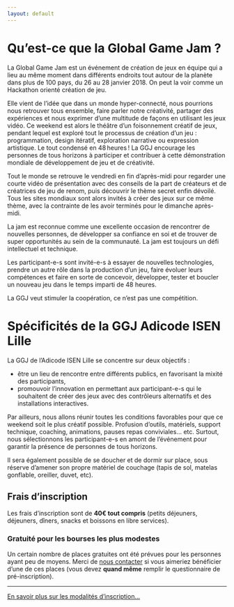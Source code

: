 ```yaml
---
layout: default
---
```


# Qu’est-ce que la Global Game Jam&nbsp;?

La Global Game Jam est un événement de création de jeux en équipe qui a lieu au même moment dans
différents endroits tout autour de la planète dans plus de 100 pays, du 26 au 28 janvier 2018.
On peut la voir comme un Hackathon orienté création de jeu. 

Elle vient de l’idée que dans un monde hyper-connecté, nous pourrions nous retrouver tous ensemble,
faire parler notre créativité, partager des expériences et nous exprimer d’une multitude de façons 
en utilisant les jeux vidéo. Ce weekend est alors le théâtre d’un foisonnement créatif de jeux, 
pendant lequel est exploré tout le processus de création d’un jeu : programmation, design itératif,
exploration narrative ou expression artistique. Le tout condensé en 48 heures ! La GGJ encourage
les personnes de tous horizons à participer et contribuer à cette démonstration mondiale de 
développement de jeu et de créativité.

Tout le monde se retrouve le vendredi en fin d’après-midi pour regarder une courte vidéo de 
présentation avec des conseils de la part de créateurs et de créatrices de jeu de renom, puis 
découvrir le thème secret enfin dévoilé. Tous les sites mondiaux sont alors invités à créer des 
jeux sur ce même thème, avec la contrainte de les avoir terminés pour le dimanche après-midi.

La jam est reconnue comme une excellente occasion de rencontrer de nouvelles personnes, de développer
sa confiance en soi et de trouver de super opportunités au sein de la communauté. La jam est toujours
un défi intellectuel et technique. 

Les participant-e-s sont invité-e-s à essayer de nouvelles technologies, prendre un autre rôle dans
la production d’un jeu, faire évoluer leurs compétences et faire en sorte de concevoir, développer,
tester et boucler un nouveau jeu dans le temps imparti de 48 heures.

La GGJ veut stimuler la coopération, ce n’est pas une compétition.

# Spécificités de la GGJ Adicode ISEN Lille

La GGJ de l’Adicode ISEN Lille se concentre sur deux objectifs :

- être un lieu de rencontre entre différents publics, en favorisant la mixité des participants, 
- promouvoir l’innovation en permettant aux participant-e-s qui le souhaitent de créer des jeux
  avec des contrôleurs alternatifs et des installations interactives.

Par ailleurs, nous allons réunir toutes les conditions favorables pour que ce weekend soit le
plus créatif possible. Profusion d’outils, matériels, support technique, coaching, animations,
pauses repas conviviales... etc. Surtout, nous sélectionnons les participant-e-s en amont de
l’événement pour garantir la présence de personnes de tous horizons.

Il sera également possible de se doucher et de dormir sur place, sous réserve d’amener 
son propre matériel de couchage (tapis de sol, matelas gonflable, oreiller, duvet, etc).

## Frais d’inscription

Les frais d’inscription sont de **40€ tout compris** (petits déjeuners, déjeuners, dîners, 
snacks et boissons en libre services). 

### Gratuité pour les bourses les plus modestes

Un certain nombre de places gratuites ont été prévues pour les personnes ayant peu de moyens.
Merci de [nous contacter](mailto:contact@ggjail.org) si vous aimeriez bénéficier d’une
de ces places (vous devez **quand même** remplir le questionnaire de pré-inscription).

----

[En savoir plus sur les modalités d’inscription...](/register)